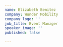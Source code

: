```yaml
---
name: Elizabeth Benitez
company: Wunder Mobility
company_logo: ''
job_title: Event Manager
speaker_image: ''
published: false

---
```


